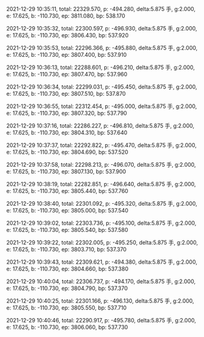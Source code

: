 2021-12-29 10:35:11, total: 22329.570, p: -494.280, delta:5.875 手, g:2.000, e: 17.625, b: -110.730, ep: 3811.080, bp: 538.170

2021-12-29 10:35:32, total: 22300.597, p: -496.930, delta:5.875 手, g:2.000, e: 17.625, b: -110.730, ep: 3806.430, bp: 537.920

2021-12-29 10:35:53, total: 22296.366, p: -495.880, delta:5.875 手, g:2.000, e: 17.625, b: -110.730, ep: 3807.400, bp: 537.910

2021-12-29 10:36:13, total: 22288.601, p: -496.210, delta:5.875 手, g:2.000, e: 17.625, b: -110.730, ep: 3807.470, bp: 537.960

2021-12-29 10:36:34, total: 22299.031, p: -495.450, delta:5.875 手, g:2.000, e: 17.625, b: -110.730, ep: 3807.510, bp: 537.870

2021-12-29 10:36:55, total: 22312.454, p: -495.000, delta:5.875 手, g:2.000, e: 17.625, b: -110.730, ep: 3807.320, bp: 537.790

2021-12-29 10:37:16, total: 22286.227, p: -496.810, delta:5.875 手, g:2.000, e: 17.625, b: -110.730, ep: 3804.310, bp: 537.640

2021-12-29 10:37:37, total: 22292.822, p: -495.470, delta:5.875 手, g:2.000, e: 17.625, b: -110.730, ep: 3804.690, bp: 537.520

2021-12-29 10:37:58, total: 22298.213, p: -496.070, delta:5.875 手, g:2.000, e: 17.625, b: -110.730, ep: 3807.130, bp: 537.900

2021-12-29 10:38:19, total: 22282.851, p: -496.640, delta:5.875 手, g:2.000, e: 17.625, b: -110.730, ep: 3805.440, bp: 537.760

2021-12-29 10:38:40, total: 22301.092, p: -495.320, delta:5.875 手, g:2.000, e: 17.625, b: -110.730, ep: 3805.000, bp: 537.540

2021-12-29 10:39:02, total: 22303.736, p: -495.100, delta:5.875 手, g:2.000, e: 17.625, b: -110.730, ep: 3805.540, bp: 537.580

2021-12-29 10:39:22, total: 22302.005, p: -495.250, delta:5.875 手, g:2.000, e: 17.625, b: -110.730, ep: 3803.710, bp: 537.370

2021-12-29 10:39:43, total: 22309.621, p: -494.380, delta:5.875 手, g:2.000, e: 17.625, b: -110.730, ep: 3804.660, bp: 537.380

2021-12-29 10:40:04, total: 22306.737, p: -494.170, delta:5.875 手, g:2.000, e: 17.625, b: -110.730, ep: 3804.790, bp: 537.370

2021-12-29 10:40:25, total: 22301.166, p: -496.130, delta:5.875 手, g:2.000, e: 17.625, b: -110.730, ep: 3805.550, bp: 537.710

2021-12-29 10:40:46, total: 22290.917, p: -495.780, delta:5.875 手, g:2.000, e: 17.625, b: -110.730, ep: 3806.060, bp: 537.730
